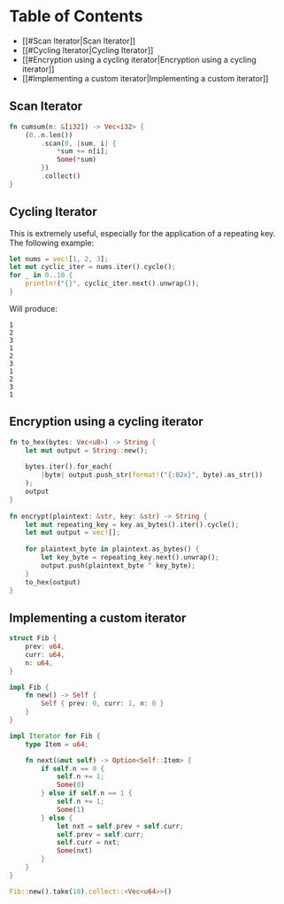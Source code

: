 # Table of Contents

- [[#Scan Iterator|Scan Iterator]]
- [[#Cycling Iterator|Cycling Iterator]]
- [[#Encryption using a cycling iterator|Encryption using a cycling iterator]]
- [[#Implementing a custom iterator|Implementing a custom iterator]]

## Scan Iterator

```rust
fn cumsum(n: &[i32]) -> Vec<i32> {
    (0..n.len())
        .scan(0, |sum, i| {
	        *sum += n[i];
	        Some(*sum)
        })
        .collect()
}
```

## Cycling Iterator

This is extremely useful, especially for the application of a repeating key. The following example:

```rust
let nums = vec![1, 2, 3];
let mut cyclic_iter = nums.iter().cycle();
for _ in 0..10 {
    println!("{}", cyclic_iter.next().unwrap());
}
```

Will produce:

```
1
2
3
1
2
3
1
2
3
1
```

## Encryption using a cycling iterator

```rust
fn to_hex(bytes: Vec<u8>) -> String {  
    let mut output = String::new();  
  
    bytes.iter().for_each(  
        |byte| output.push_str(format!("{:02x}", byte).as_str())  
    );  
    output  
}  
  
fn encrypt(plaintext: &str, key: &str) -> String {  
    let mut repeating_key = key.as_bytes().iter().cycle();  
    let mut output = vec![];  
  
    for plaintext_byte in plaintext.as_bytes() {  
        let key_byte = repeating_key.next().unwrap();  
        output.push(plaintext_byte ^ key_byte);  
    }  
    to_hex(output)  
}
```

## Implementing a custom iterator

```rust
struct Fib {
    prev: u64,
    curr: u64,
    n: u64,
}

impl Fib {
    fn new() -> Self {
        Self { prev: 0, curr: 1, n: 0 }
    }
}

impl Iterator for Fib {
    type Item = u64;

    fn next(&mut self) -> Option<Self::Item> {
        if self.n == 0 {
            self.n += 1;
            Some(0)
        } else if self.n == 1 {
            self.n += 1;
            Some(1)
        } else {
            let nxt = self.prev + self.curr;
            self.prev = self.curr;
            self.curr = nxt;
            Some(nxt)
        }
    }
}
```

```rust
Fib::new().take(10).collect::<Vec<u64>>()
```
